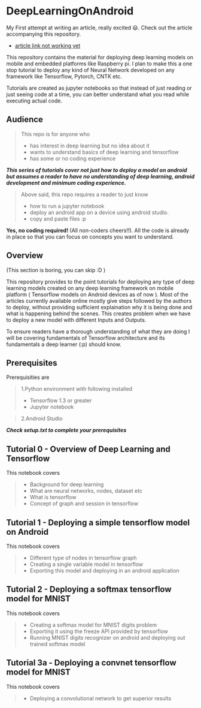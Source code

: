 # DeepLearningOnAndroid 

My First attempt at writing an article, really excited :smiley:. Check out the article accompanying this repository.
 * [article link not working yet](http://www.google.com)

This repository contains the material for deploying deep learning models on mobile and embedded platforms like Raspberry pi. I plan to make this a one stop tutorial to deploy any kind of Neural Network developed on any framework like Tensorflow, Pytorch, CNTK etc.

Tutorials are created as jupyter notebooks so that instead of just reading or just seeing code at a time, you can better understand what you read while executing actual code. 

## Audience 
>This repo is for anyone who 
>* has interest in deep learning but no idea about it
>* wants to understand basics of deep learning and tensorflow
>* has some or no coding experience


***This series of tutorials cover not just how to deploy a model on android but assumes a reader to have no understanding of deep learning, android development and minimum coding experience.***

>Above said, this repo requires a reader to just know 
>* how to run a jupyter notebook 
>* deploy an android app on a device using android studio.
>* copy and paste files :p

**Yes, no coding required!** (All non-coders cheers!!). All the code is already in place so that you can focus on concepts you want to understand.



## Overview
(This section is boring, you can skip :D )

This repository provides to the point tutorials for deploying any type of deep learning models created on any deep learning framework on mobile platform ( Tensorflow models on Android devices as of now ). Most of the articles currently available online mostly give steps followed by the authors to deploy, without providing sufficient explaination why it is being done and what is happening behind the scenes. This creates problem when we have to deploy a new model with different Inputs and Outputs.

To ensure readers have a thorough understanding of what they are doing I will be covering fundamentals of Tensorflow architecture and its fundamentals a deep learner (:p) should know.



## Prerequisites
Prerequisities are 
>1.Python environment with following installed
>* Tensorflow 1.3 or greater
>* Jupyter notebook

>2.Android Studio

***Check setup.txt to complete your prerequisites***



## Tutorial 0 - Overview of Deep Learning and Tensorflow
This notebook covers
>* Background for deep learning
>* What are neural networks, nodes, dataset etc
>* What is tensorflow 
>* Concept of graph and session in tensorflow

## Tutorial 1 - Deploying a simple tensorflow model on Android
This notebook covers
>* Different type of nodes in tensorflow graph
>* Creating a single variable model in tensorflow
>* Exporting this model and deploying in an android application

## Tutorial 2 - Deploying a softmax tensorflow model for MNIST
This notebook covers
>* Creating a softmax model for MNIST digits problem
>* Exporting it using the freeze API provided by tensorflow
>* Running MNIST digits recognizer on android and deploying out trained softmax model

## Tutorial 3a - Deploying a convnet tensorflow model for MNIST
This notebook covers
>* Deploying a convolutional network to get superior results
